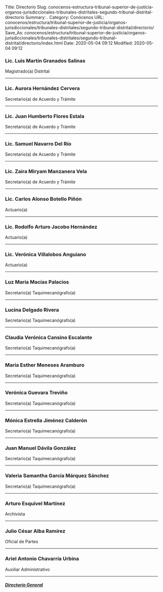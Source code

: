 Title: Directorio
Slug: conocenos-estructura-tribunal-superior-de-justicia-organos-jurisdiccionales-tribunales-distritales-segundo-tribunal-distrital-directorio
Summary: .
Category: Conócenos
URL: conocenos/estructura/tribunal-superior-de-justicia/organos-jurisdiccionales/tribunales-distritales/segundo-tribunal-distrital/directorio/
Save_As: conocenos/estructura/tribunal-superior-de-justicia/organos-jurisdiccionales/tribunales-distritales/segundo-tribunal-distrital/directorio/index.html
Date: 2020-05-04 09:12
Modified: 2020-05-04 09:12



### Lic. Luis Martín Granados Salinas

Magistrado(a) Distrital

---

### Lic. Aurora Hernández Cervera

Secretario(a) de Acuerdo y Trámite

---

### Lic. Juan Humberto Flores Estala

Secretario(a) de Acuerdo y Trámite

---

### Lic. Samuel Navarro Del Río

Secretario(a) de Acuerdo y Trámite

---

### Lic. Zaira Miryam Manzanera Vela

Secretario(a) de Acuerdo y Trámite

---

### Lic. Carlos Alonso Botello Piñón

Actuario(a)

---

### Lic. Rodolfo Arturo Jacobo Hernández

Actuario(a)

---

### Lic. Verónica Villalobos Anguiano

Actuario(a)

---

### Luz María Macías Palacios

Secretario(a) Taquimecanógrafo(a)

---

### Lucina Delgado Rivera

Secretario(a) Taquimecanógrafo(a)

---

### Claudia Verónica Cansino Escalante

Secretario(a) Taquimecanógrafo(a)

---

### María Esther Meneses Aramburo

Secretario(a) Taquimecanógrafo(a)

---

### Verónica Guevara Treviño

Secretario(a) Taquimecanógrafo(a)

---

### Mónica Estrella Jiménez Calderón

Secretario(a) Taquimecanógrafo(a)

---

### Juan Manuel Dávila González

Secretario(a) Taquimecanógrafo(a)

---

### Valeria Samantha García Márquez Sánchez

Secretario(a) Taquimecanógrafo(a)

---

### Arturo Esquivel Martínez

Archivista

---

### Julio César Alba Ramírez

Oficial de Partes

---

### Ariel Antonio Chavarría Urbina

Auxiliar Administrativo



---

##### [Directorio General](https://www.pjecz.gob.mx/transparencia/articulo-21/f03-directorio/)






